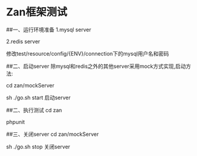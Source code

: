 # Zan框架测试
##一、运行环境准备
1.mysql server

2.redis server

修改test/resource/config/{ENV}/connection下的mysql用户名和密码


##二、启动server
除mysql和redis之外的其他server采用mock方式实现,启动方法:

cd zan/mockServer

sh ./go.sh start  启动server


##二、执行测试
cd zan

phpunit

##三、关闭server
cd zan/mockServer

sh ./go.sh stop   关闭server